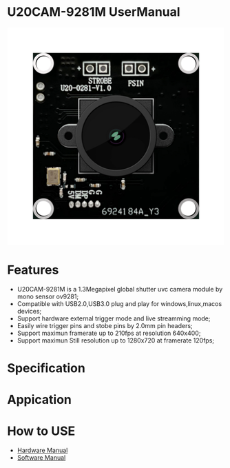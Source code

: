 # U20CAM-9281M UserManual
![Images](Images/U20AM-9281-2.jpg "U20CAM9281")
# Features
- U20CAM-9281M is a 1.3Megapixel global shutter uvc camera module by mono sensor ov9281;
- Compatible with USB2.0,USB3.0 plug and play for windows,linux,macos devices;
- Support hardware external trigger mode and live streamming mode; 
- Easily wire trigger pins and stobe pins by 2.0mm pin headers; 
- Support maximun framerate up to 210fps at resolution 640x400;
- Support maximun Still resolution up to 1280x720 at framerate 120fps;
# Specification
# Appication
# How to USE
- [Hardware Manual](https://www.inno-maker.com "Hardware Manual")
- [Software Manual](https://www.inno-maker.com "Software Manual")